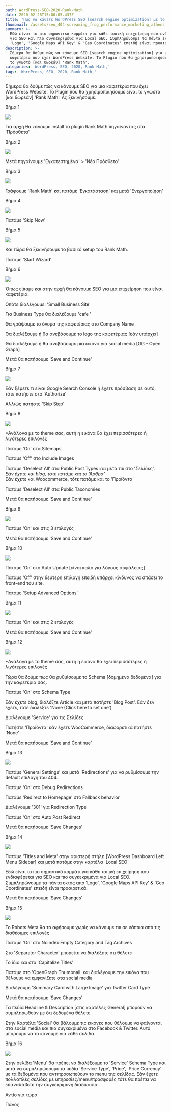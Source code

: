 ```yaml
---
path: WordPress-SEO-2020-Rank-Math
date: 2020-02-28T15:00:05.437Z
title: 'Πως να κάνετε WordPress SEO [search engine optimization] με το Rank Math '
thumbnail: /assets/seo_404-screaming_frog_performance_marketing_athens.png
summary: >-
  Εδώ είναι το πιο σημαντικό κομμάτι για κάθε τοπική επιχείρηση που ενδιαφέρεται
  για SEO και πιο συγκεκριμένα για Local SEO. Συμπληρώνουμε τα πάντα εκτός από
  'Logo', 'Google Maps API Key' & 'Geo Coordinates' επειδή είναι προαιρετικά. 
description: >-
  Σήμερα θα δούμε πώς να κάνουμε SEO [search engine optimization] για μια
  καφετέρια που έχει WordPress Website. Το Plugin που θα χρησιμοποιήσουμε είναι
  το γνωστό [και δωρεάν] 'Rank Math'.
categories: 'WordPress, SEO, 2020, Rank Math,'
tags: 'WordPress, SEO, 2020, Rank Math,'
---
```

<script type="application/ld+json">
{
  "@context": "https://schema.org/", 
  "@type": "HowTo", 
  "name": "Πως να κάνετε WordPress SEO [search engine optimization] με το Rank Math ",
  "description": "Σήμερα θα δούμε πώς να κάνουμε SEO [search engine optimization] για μια καφετέρια που έχει WordPress Website. Το Plugin που θα χρησιμοποιήσουμε είναι το γνωστό [και δωρεάν] 'Rank Math'",
  "image": "https://optimistic-volhard-c69d07.netlify.com/assets/WordPress_SEO_2020_Rank_Math_Greek_2020.02.22-19_45_51.png",
  "totalTime": "PT20M",
  "estimatedCost": {
    "@type": "MonetaryAmount",
    "currency": "EUR",
    "value": "0"
  },
  "supply": {
    "@type": "HowToSupply",
    "name": "WordPress"
  },
  "tool": {
    "@type": "HowToTool",
    "name": "Rank Math"
  },
  "step": [{
    "@type": "HowToStep",
    "text": "Για αρχή θα κάνουμε install το plugin Rank Math πηγαίνοντας στα ‘Πρόσθετα’",
    "image": "https://optimistic-volhard-c69d07.netlify.com/assets/WordPress_SEO_2020_Rank_Math_Greek_2020.02.22-19_45_51.png",
    "name": "Βημα 1",
    "url": "https://optimistic-volhard-c69d07.netlify.com/wordpress-seo-2020-rank-math/"
  },{
    "@type": "HowToStep",
    "text": "Μετά πηγαίνουμε ‘Εγκατεστημένα’ > ‘Νέο Πρόσθετο’",
    "image": "https://optimistic-volhard-c69d07.netlify.com/assets/WordPress_SEO_2020_Rank_Math_Greek_2020.02.22-19_48_19.png",
    "name": "Βήμα 2",
    "url": "https://optimistic-volhard-c69d07.netlify.com/wordpress-seo-2020-rank-math/"
  },{
    "@type": "HowToStep",
    "text": "Γράφουμε ‘Rank Math’ και πατάμε ‘Εγκατάσταση’ και μετά ‘Ενεργοποίηση’",
    "image": "https://optimistic-volhard-c69d07.netlify.com/assets/WordPress_SEO_2020_Rank_Math_Greek_2020.02.22-19_49_05.png",
    "name": "Βήμα 3",
    "url": "https://optimistic-volhard-c69d07.netlify.com/wordpress-seo-2020-rank-math/"
  },{
    "@type": "HowToStep",
    "text": "Πατάμε ‘Skip Now’",
    "image": "https://optimistic-volhard-c69d07.netlify.com/assets/WordPress_SEO_2020_Rank_Math_Greek_2020.02.22-19_52_25.png",
    "name": "Βήμα 4",
    "url": "https://optimistic-volhard-c69d07.netlify.com/wordpress-seo-2020-rank-math/"
  },{
    "@type": "HowToStep",
    "text": "Και τώρα θα ξεκινήσουμε το βασικό setup του Rank Math",
    "image": "https://optimistic-volhard-c69d07.netlify.com/assets/WordPress_SEO_2020_Rank_Math_Greek_2020.02.22-19_53_12.png",
    "name": "Βήμα 5",
    "url": "https://optimistic-volhard-c69d07.netlify.com/wordpress-seo-2020-rank-math/"
  },{
    "@type": "HowToStep",
    "text": "Όπως είπαμε και στην αρχή θα κάνουμε SEO για μια επιχείρηση που είναι καφετέρια.

Οπότε διαλέγουμε: ‘Small Business Site’

Για Business Type θα διαλέξουμε ‘cafe ’

Θα γράψουμε το όνομα της καφετέριας στο Company Name

Θα διαλέξουμε ή θα ανεβάσουμε το logo της καφετέριας [εάν υπάρχει]

Θα διαλέξουμε ή θα ανεβάσουμε μια εικόνα για social media [OG - Open Graph]

Μετά θα πατήσουμε ‘Save and Continue’",
    "image": "https://optimistic-volhard-c69d07.netlify.com/assets/WordPress_SEO_2020_Rank_Math_Greek_2020.02.22-19_54_41.png",
    "name": "Βήμα 6",
    "url": "https://optimistic-volhard-c69d07.netlify.com/wordpress-seo-2020-rank-math/"
  },{
    "@type": "HowToStep",
    "text": "Εάν ξέρετε τι είναι Google Search Console ή έχετε πρόσβαση σε αυτό, τότε πατήστε στο ‘Authorize’

Αλλιώς πατήστε ‘Skip Step’",
    "image": "https://optimistic-volhard-c69d07.netlify.com/assets/WordPress_SEO_2020_Rank_Math_Greek_2020.02.22-19_55_37.png",
    "name": "Βήμα 7",
    "url": "https://optimistic-volhard-c69d07.netlify.com/wordpress-seo-2020-rank-math/"
  },{
    "@type": "HowToStep",
    "text": "*Ανάλογα με το theme σας, αυτή η εικόνα θα έχει περισσότερες ή λιγότερες επιλογές

Πατάμε ‘On’ στα Sitemaps

Πατάμε ‘Off’ στο Include Images

Πατάμε ‘Deselect All’ στα Public Post Types και μετά τικ στο ‘Σελίδες’.
*Εάν έχετε και blog, τότε πατάμε και το ‘Άρθρα’
*Εάν έχετε και Woocommerce, τότε πατάμε και το ‘Προϊόντα’

Πατάμε ‘Deselect All’ στα Public Taxonomies

Μετά θα πατήσουμε ‘Save and Continue’",
    "image": "https://optimistic-volhard-c69d07.netlify.com/assets/WordPress_SEO_2020_Rank_Math_Greek_2020.02.22-19_56_43.png",
    "name": "Βήμα 8",
    "url": "https://optimistic-volhard-c69d07.netlify.com/wordpress-seo-2020-rank-math/"
  },{
    "@type": "HowToStep",
    "text": "Πατάμε ‘On’ και στις 3 επιλογές

Μετά θα πατήσουμε ‘Save and Continue’",
    "image": "https://optimistic-volhard-c69d07.netlify.com/assets/WordPress_SEO_2020_Rank_Math_Greek_2020.02.22-19_59_06.png",
    "name": "Βήμα 9",
    "url": "https://optimistic-volhard-c69d07.netlify.com/wordpress-seo-2020-rank-math/"
  },{
    "@type": "HowToStep",
    "text": "Πατάμε ‘On’ στο Auto Update [είναι καλό για λόγους ασφάλειας]

Πατάμε ‘Off’ στην δεύτερη επιλογή επειδή υπάρχει κίνδυνος να σπάσει το front-end του site.

Πατάμε ‘Setup Advanced Options’",
    "image": "https://optimistic-volhard-c69d07.netlify.com/assets/WordPress_SEO_2020_Rank_Math_Greek_2020.02.22-20_00_22.png",
    "name": "Βήμα 10",
    "url": "https://optimistic-volhard-c69d07.netlify.com/wordpress-seo-2020-rank-math/"
  },{
    "@type": "HowToStep",
    "text": "Πατάμε ‘On’ και στις 2 επιλογές

Μετά θα πατήσουμε ‘Save and Continue’",
    "image": "https://optimistic-volhard-c69d07.netlify.com/assets/WordPress_SEO_2020_Rank_Math_Greek_2020.02.22-20_01_18.png",
    "name": "Βήμα 11",
    "url": "https://optimistic-volhard-c69d07.netlify.com/wordpress-seo-2020-rank-math/"
  },{
    "@type": "HowToStep",
    "text": "*Ανάλογα με το theme σας, αυτή η εικόνα θα έχει περισσότερες ή λιγότερες επιλογές

Τώρα θα δούμε πως θα ρυθμίσουμε το Schema [δομημένα δεδομένα] για την καφετέρια σας.

Πατάμε ‘On’ στο Schema Type

Εάν έχετε blog, διαλέξτε Article και μετά πατήστε ‘Blog Post’. Εάν δεν έχετε, τότε διαλέξτε ‘None (Click here to set one’)

Διαλέγουμε ‘Service’ για τις Σελίδες

Πατήστε ‘Προϊόντα’ εάν έχετε WooCommerce, διαφορετικά πατήστε ‘None’

Μετά θα πατήσουμε ‘Save and Continue’",
    "image": "https://optimistic-volhard-c69d07.netlify.com/assets/WordPress_SEO_2020_Rank_Math_Greek_2020.02.22-20_02_56.png",
    "name": "Βήμα 12",
    "url": "https://optimistic-volhard-c69d07.netlify.com/wordpress-seo-2020-rank-math/"
  },{
    "@type": "HowToStep",
    "text": "Πατάμε ‘General Settings’ και μετά ‘Redirections’ για να ρυθμίσουμε την default επιλογή του 404.

Πατάμε ‘On’ στο Debug Redirections

Πατάμε ‘Redirect to Homepage’ στο Fallback behavior

Διαλέγουμε ‘301’ για Redirection Type

Πατάμε ‘On’ στο Auto Post Redirect

Μετά θα πατήσουμε ‘Save Changes’",
    "image": "https://optimistic-volhard-c69d07.netlify.com/assets/WordPress_SEO_2020_Rank_Math_Greek_2020.02.22-20_09_33.png",
    "name": "Βήμα 13",
    "url": "https://optimistic-volhard-c69d07.netlify.com/wordpress-seo-2020-rank-math/"
  },{
    "@type": "HowToStep",
    "text": "Πατάμε ‘Titles and Meta’ στην αριστερή στήλη [WordPress Dashboard Left Menu Sidebar] και μετά πατάμε στην καρτέλα ‘Local SEO’

Εδώ είναι πιο σημαντικό κομμάτι για κάθε τοπική επιχείρηση που ενδιαφέρεται για SEO και πιο συγκεκριμένα για Local SEO. Συμπληρώνουμε τα πάντα εκτός από ‘Logo’, ‘Google Maps API Key’ & ‘Geo Coordinates’ επειδή είναι προαιρετικά.

Μετά θα πατήσουμε ‘Save Changes’",
    "image": "https://optimistic-volhard-c69d07.netlify.com/assets/WordPress_SEO_2020_Rank_Math_Greek_2020.02.22-20_11_57.png",
    "name": "Βήμα 14",
    "url": "https://optimistic-volhard-c69d07.netlify.com/wordpress-seo-2020-rank-math/"
  },{
    "@type": "HowToStep",
    "text": "Το Robots Meta θα το αφήσουμε χωρίς να κάνουμε τικ σε κάποια από τις διαθέσιμες επιλογές

Πατάμε ‘On’ στο Noindex Empty Category and Tag Archives

Στο ‘Separator Character’ μπορείτε να διαλέξετε ότι θέλετε

Το ίδιο και στο ‘Capitalize Titles’

Πατάμε στο ‘OpenGraph Thumbnail’ και διαλέγουμε την εικόνα που θέλουμε να εμφανίζετε στα social media

Διαλέγουμε ‘Summary Card with Large Image’ για Twitter Card Type

Μετά θα πατήσουμε ‘Save Changes’",
    "image": "https://optimistic-volhard-c69d07.netlify.com/assets/WordPress_SEO_2020_Rank_Math_Greek_2020.02.22-20_14_24.png",
    "name": "Βήμα 15",
    "url": "https://optimistic-volhard-c69d07.netlify.com/wordpress-seo-2020-rank-math/"
  }]    
}
</script>

Σήμερα θα δούμε πώς να κάνουμε SEO για μια καφετέρια που έχει WordPress Website. Το Plugin που θα χρησιμοποιήσουμε είναι το γνωστό \[και δωρεάν] 'Rank Math'. Ας ξεκινήσουμε.

Βήμα 1

![](/assets/WordPress_SEO_2020_Rank_Math_Greek_2020.02.22-19_45_51.png)

Για αρχή θα κάνουμε install το plugin Rank Math πηγαίνοντας στα 'Πρόσθετα'

Βήμα 2

![](/assets/WordPress_SEO_2020_Rank_Math_Greek_2020.02.22-19_48_19.png)

Μετά πηγαίνουμε 'Εγκατεστημένα' > 'Νέο Πρόσθετο'

Βήμα 3

![](/assets/WordPress_SEO_2020_Rank_Math_Greek_2020.02.22-19_49_05.png)

Γράφουμε 'Rank Math' και πατάμε 'Εγκατάσταση' και μετά 'Ενεργοποίηση'

Βήμα 4

![](/assets/WordPress_SEO_2020_Rank_Math_Greek_2020.02.22-19_52_25.png)

Πατάμε 'Skip Now'

Βήμα 5

![](/assets/WordPress_SEO_2020_Rank_Math_Greek_2020.02.22-19_53_12.png)

Και τώρα θα ξεκινήσουμε το βασικό setup του Rank Math. 

Πατάμε 'Start Wizard'

Βήμα 6

![](/assets/WordPress_SEO_2020_Rank_Math_Greek_2020.02.22-19_54_41.png)

Όπως είπαμε και στην αρχή θα κάνουμε SEO για μια επιχείρηση που είναι καφετέρια.

Οπότε διαλέγουμε: 'Small Business Site' 

Για Business Type θα διαλέξουμε 'cafe '

Θα γράψουμε το όνομα της καφετέριας στο Company Name

Θα διαλέξουμε ή θα ανεβάσουμε το logo της καφετέριας \[εάν υπάρχει]

Θα διαλέξουμε ή θα ανεβάσουμε μια εικόνα για social media \[OG - Open Graph] 

Μετά θα πατήσουμε 'Save and Continue'

Βήμα 7

![](/assets/WordPress_SEO_2020_Rank_Math_Greek_2020.02.22-19_55_37.png)

Εάν ξέρετε τι είναι Google Search Console ή έχετε πρόσβαση σε αυτό, τότε πατήστε στο 'Authorize'

Αλλιώς πατήστε 'Skip Step'

Βήμα 8

![](/assets/WordPress_SEO_2020_Rank_Math_Greek_2020.02.22-19_56_43.png)

\*Ανάλογα με το theme σας, αυτή η εικόνα θα έχει περισσότερες ή λιγότερες επιλογές

Πατάμε 'On' στα Sitemaps

Πατάμε 'Off' στο Include Images

Πατάμε 'Deselect All' στα Public Post Types και μετά τικ στο 'Σελίδες'. \
_Εάν έχετε και blog, τότε πατάμε και το 'Άρθρα'_\
Εάν έχετε και Woocommerce, τότε πατάμε και το 'Προϊόντα'

Πατάμε 'Deselect All' στα Public Taxonomies

Μετά θα πατήσουμε 'Save and Continue'

Βήμα 9

![](/assets/WordPress_SEO_2020_Rank_Math_Greek_2020.02.22-19_59_06.png)

Πατάμε 'On' και στις 3 επιλογές

Μετά θα πατήσουμε 'Save and Continue'

Βήμα 10

![](/assets/WordPress_SEO_2020_Rank_Math_Greek_2020.02.22-20_00_22.png)

Πατάμε 'On' στο Auto Update \[είναι καλό για λόγους ασφάλειας]

Πατάμε 'Off' στην δεύτερη επιλογή επειδή υπάρχει κίνδυνος να σπάσει το front-end του site.

Πατάμε 'Setup Advanced Options'

Βήμα 11

![](/assets/WordPress_SEO_2020_Rank_Math_Greek_2020.02.22-20_01_18.png)

Πατάμε 'On' και στις 2 επιλογές

Μετά θα πατήσουμε 'Save and Continue'

Βήμα 12

![](/assets/WordPress_SEO_2020_Rank_Math_Greek_2020.02.22-20_02_56.png)

\*Ανάλογα με το theme σας, αυτή η εικόνα θα έχει περισσότερες ή λιγότερες επιλογές

Τώρα θα δούμε πως θα ρυθμίσουμε το Schema \[δομημένα δεδομένα] για την καφετέρια σας.

Πατάμε 'On' στο Schema Type

Εάν έχετε blog, διαλέξτε Article και μετά πατήστε 'Blog Post'. Εάν δεν έχετε, τότε διαλέξτε 'None (Click here to set one')

Διαλέγουμε 'Service' για τις Σελίδες

Πατήστε 'Προϊόντα' εάν έχετε WooCommerce, διαφορετικά πατήστε 'None'

Μετά θα πατήσουμε 'Save and Continue'

Βήμα 13

![](/assets/WordPress_SEO_2020_Rank_Math_Greek_2020.02.22-20_09_33.png)

Πατάμε 'General Settings' και μετά 'Redirections' για να ρυθμίσουμε την default επιλογή του 404.

Πατάμε 'On' στο Debug Redirections

Πατάμε 'Redirect to Homepage' στο Fallback behavior 

Διαλέγουμε '301' για Redirection Type

Πατάμε 'On' στο Auto Post Redirect

Μετά θα πατήσουμε 'Save Changes'

Βήμα 14

![](/assets/WordPress_SEO_2020_Rank_Math_Greek_2020.02.22-20_11_57.png)

Πατάμε 'Titles and Meta' στην αριστερή στήλη \[WordPress Dashboard Left Menu Sidebar] και μετά πατάμε στην καρτέλα 'Local SEO'

Εδώ είναι το πιο σημαντικό κομμάτι για κάθε τοπική επιχείρηση που ενδιαφέρεται για SEO και πιο συγκεκριμένα για Local SEO. Συμπληρώνουμε τα πάντα εκτός από 'Logo', 'Google Maps API Key' & 'Geo Coordinates' επειδή είναι προαιρετικά. 

Μετά θα πατήσουμε 'Save Changes'

Βήμα 15

![](/assets/WordPress_SEO_2020_Rank_Math_Greek_2020.02.22-20_14_24.png)

Το Robots Meta θα το αφήσουμε χωρίς να κάνουμε τικ σε κάποια από τις διαθέσιμες επιλογές

Πατάμε 'On' στο Noindex Empty Category and Tag Archives

Στο 'Separator Character' μπορείτε να διαλέξετε ότι θέλετε

Το ίδιο και στο 'Capitalize Titles'

Πατάμε στο 'OpenGraph Thumbnail' και διαλέγουμε την εικόνα που θέλουμε να εμφανίζετε στα social media 

Διαλέγουμε 'Summary Card with Large Image' για Twitter Card Type

Μετά θα πατήσουμε 'Save Changes'

Τα πεδία Headline & Description \[στις καρτέλες General] μπορούν να συμπληρωθούν με ότι δεδομένα θέλετε. 

Στην Καρτέλα 'Social' θα βάλουμε τις εικόνες που θέλουμε να φαίνονται στα social media και πιο συγκεκριμένα στο Facebook & Twitter. Αυτό μπορούμε να το κάνουμε για κάθε σελίδα.  

Βήμα 16

![](/assets/menu-rank-math-optimistic-volhard-perfrormance-marketing-athens.png)

Στην σελίδα 'Menu' θα πρέπει να διαλέξουμε το 'Service' Schema Type και μετά να συμπληρώσουμε τα πεδία 'Service Type', 'Price', 'Price Currency' με τα δεδομένα που αντιπροσωπεύουν το menu της σελίδας. Εάν έχετε πολλαπλές σελίδες με υπηρεσίες/menu/προσφορές τότε θα πρέπει να επαναλάβετε την συγκεκριμένη διαδικασία.



Αντίο για τώρα 

Πάνος
